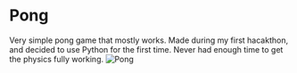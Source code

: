 # Pong
Very simple pong game that mostly works. Made during my first hacakthon, and decided to use Python for the first time. Never had enough time to get the physics fully working.
![Pong](https://github.com/montminyr/Pong/assets/45470434/4ad8ee4f-5b57-4957-a8b0-e662f553c271)
